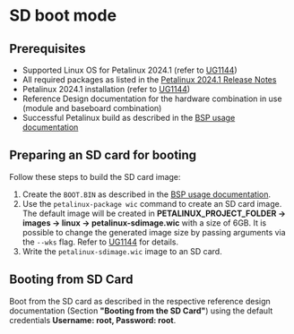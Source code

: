 # SD boot mode

## Prerequisites

- Supported Linux OS for Petalinux 2024.1 (refer to  [UG1144])
- All required packages as listed in the [Petalinux 2024.1 Release Notes](https://adaptivesupport.amd.com/s/article/000036178?language=en_US)
- Petalinux 2024.1 installation (refer to  [UG1144])
- Reference Design documentation for the hardware combination in use (module and baseboard combination)
- Successful Petalinux build as described in the [BSP usage documentation](BSP.md)

## Preparing an SD card for booting
Follow these steps to build the SD card image:
1. Create the `BOOT.BIN` as described in the [BSP usage documentation](BSP.md).
2. Use the `petalinux-package wic` command to create an SD card image. The default image will be created in **PETALINUX_PROJECT_FOLDER -> images -> linux -> petalinux-sdimage.wic** with a size of 6GB. It is possible to change the generated image size by passing arguments via the `--wks` flag. Refer to [UG1144] for details.
3. Write the `petalinux-sdimage.wic` image to an SD card.

## Booting from SD Card
Boot from the SD card as described in the respective reference design documentation (Section **"Booting from the SD Card"**) using the default credentials **Username: root, Password: root**.

[UG1144]: https://docs.amd.com/viewer/book-attachment/MVyApcmU3R9Mm97zSMBTWg/A1uhF~YnkvK0u6G775Tu_Q
